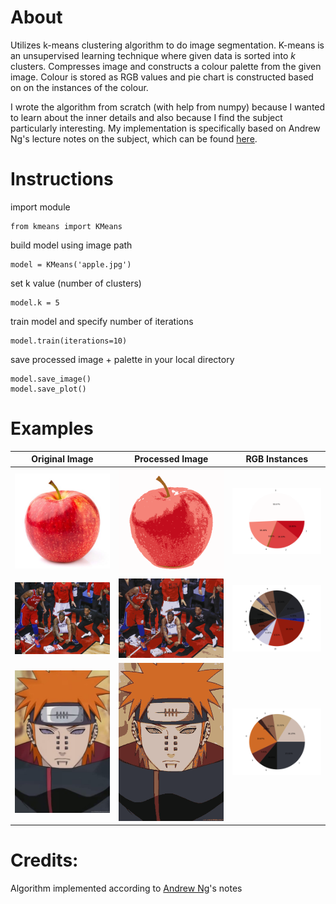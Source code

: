 # About
  Utilizes k-means clustering algorithm to do image segmentation.
  K-means is an unsupervised learning technique where
  given data is sorted into *k* clusters.
  Compresses image and constructs a colour palette from
  the given image. Colour is stored as RGB values and pie 
  chart is constructed based on on the instances of the
  colour.
  
  I wrote the algorithm from scratch (with help from numpy) because I wanted to learn about the inner details and also because
  I find the subject particularly interesting. My implementation is specifically based on Andrew Ng's lecture notes on
  the subject, which can be found [here](notes/notes.pdf).
  
 # Instructions
  import module
 ```python3
 from kmeans import KMeans
 ```
 build model using image path
 ```python3
 model = KMeans('apple.jpg')
 ```
 set k value (number of clusters)
 ```python3
 model.k = 5
 ```
 train model and specify number of iterations
 ```python3
 model.train(iterations=10)
 ```
 save processed image + palette in your local directory
 ```python3
 model.save_image()
 model.save_plot()
 ```
  
# Examples
| Original Image        | Processed Image           | RGB Instances  |
| --------------------  | ------------------------- | ---------------|
|![apple](images/apple.jpg) | ![](examples/apple/60860f6b29b04b9abdc80943987291c7.png) | ![](examples/apple/ac869790dc514e7bb6830fba743e4162.png) |
|![kawhi](images/kawhi.jpg) | ![](examples/kawhi/4ee1a29c74474d04a555b28dffa01ab7.png)  | ![](examples/kawhi/4aaf86e3177c4cfe9e962812a8e0983f.png) |
|![pein](images/pein.jpg)   | ![](examples/pein/45524159151b4d60a238039ec9736260.png) | ![](examples/pein/6a2ae6cb0e424120bafd3792fab78f6c.png) |


# Credits:
Algorithm implemented according to [Andrew Ng](notes/notes.pdf)'s notes
  

